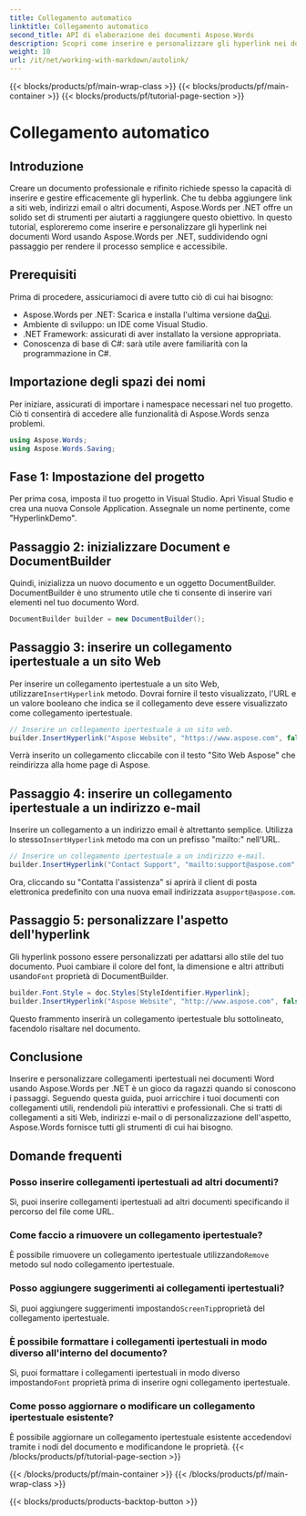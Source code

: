 ```yaml
---
title: Collegamento automatico
linktitle: Collegamento automatico
second_title: API di elaborazione dei documenti Aspose.Words
description: Scopri come inserire e personalizzare gli hyperlink nei documenti Word usando Aspose.Words per .NET con questa guida dettagliata. Migliora i tuoi documenti senza sforzo.
weight: 10
url: /it/net/working-with-markdown/autolink/
---
```


{{< blocks/products/pf/main-wrap-class >}}
{{< blocks/products/pf/main-container >}}
{{< blocks/products/pf/tutorial-page-section >}}

# Collegamento automatico

## Introduzione

Creare un documento professionale e rifinito richiede spesso la capacità di inserire e gestire efficacemente gli hyperlink. Che tu debba aggiungere link a siti web, indirizzi email o altri documenti, Aspose.Words per .NET offre un solido set di strumenti per aiutarti a raggiungere questo obiettivo. In questo tutorial, esploreremo come inserire e personalizzare gli hyperlink nei documenti Word usando Aspose.Words per .NET, suddividendo ogni passaggio per rendere il processo semplice e accessibile.

## Prerequisiti

Prima di procedere, assicuriamoci di avere tutto ciò di cui hai bisogno:

-  Aspose.Words per .NET: Scarica e installa l'ultima versione da[Qui](https://releases.aspose.com/words/net/).
- Ambiente di sviluppo: un IDE come Visual Studio.
- .NET Framework: assicurati di aver installato la versione appropriata.
- Conoscenza di base di C#: sarà utile avere familiarità con la programmazione in C#.

## Importazione degli spazi dei nomi

Per iniziare, assicurati di importare i namespace necessari nel tuo progetto. Ciò ti consentirà di accedere alle funzionalità di Aspose.Words senza problemi.

```csharp
using Aspose.Words;
using Aspose.Words.Saving;
```

## Fase 1: Impostazione del progetto

Per prima cosa, imposta il tuo progetto in Visual Studio. Apri Visual Studio e crea una nuova Console Application. Assegnale un nome pertinente, come "HyperlinkDemo".

## Passaggio 2: inizializzare Document e DocumentBuilder

Quindi, inizializza un nuovo documento e un oggetto DocumentBuilder. DocumentBuilder è uno strumento utile che ti consente di inserire vari elementi nel tuo documento Word.

```csharp
DocumentBuilder builder = new DocumentBuilder();
```

## Passaggio 3: inserire un collegamento ipertestuale a un sito Web

 Per inserire un collegamento ipertestuale a un sito Web, utilizzare`InsertHyperlink` metodo. Dovrai fornire il testo visualizzato, l'URL e un valore booleano che indica se il collegamento deve essere visualizzato come collegamento ipertestuale.

```csharp
// Inserire un collegamento ipertestuale a un sito web.
builder.InsertHyperlink("Aspose Website", "https://www.aspose.com", false);
```

Verrà inserito un collegamento cliccabile con il testo "Sito Web Aspose" che reindirizza alla home page di Aspose.

## Passaggio 4: inserire un collegamento ipertestuale a un indirizzo e-mail

 Inserire un collegamento a un indirizzo email è altrettanto semplice. Utilizza lo stesso`InsertHyperlink` metodo ma con un prefisso "mailto:" nell'URL.

```csharp
// Inserire un collegamento ipertestuale a un indirizzo e-mail.
builder.InsertHyperlink("Contact Support", "mailto:support@aspose.com", false);
```

 Ora, cliccando su "Contatta l'assistenza" si aprirà il client di posta elettronica predefinito con una nuova email indirizzata a`support@aspose.com`.

## Passaggio 5: personalizzare l'aspetto dell'hyperlink

Gli hyperlink possono essere personalizzati per adattarsi allo stile del tuo documento. Puoi cambiare il colore del font, la dimensione e altri attributi usando`Font` proprietà di DocumentBuilder.

```csharp
builder.Font.Style = doc.Styles[StyleIdentifier.Hyperlink];
builder.InsertHyperlink("Aspose Website", "http://www.aspose.com", false);
```

Questo frammento inserirà un collegamento ipertestuale blu sottolineato, facendolo risaltare nel documento.

## Conclusione

Inserire e personalizzare collegamenti ipertestuali nei documenti Word usando Aspose.Words per .NET è un gioco da ragazzi quando si conoscono i passaggi. Seguendo questa guida, puoi arricchire i tuoi documenti con collegamenti utili, rendendoli più interattivi e professionali. Che si tratti di collegamenti a siti Web, indirizzi e-mail o di personalizzazione dell'aspetto, Aspose.Words fornisce tutti gli strumenti di cui hai bisogno.

## Domande frequenti

### Posso inserire collegamenti ipertestuali ad altri documenti?
Sì, puoi inserire collegamenti ipertestuali ad altri documenti specificando il percorso del file come URL.

### Come faccio a rimuovere un collegamento ipertestuale?
 È possibile rimuovere un collegamento ipertestuale utilizzando`Remove` metodo sul nodo collegamento ipertestuale.

### Posso aggiungere suggerimenti ai collegamenti ipertestuali?
 Sì, puoi aggiungere suggerimenti impostando`ScreenTip`proprietà del collegamento ipertestuale.

### È possibile formattare i collegamenti ipertestuali in modo diverso all'interno del documento?
 Sì, puoi formattare i collegamenti ipertestuali in modo diverso impostando`Font` proprietà prima di inserire ogni collegamento ipertestuale.

### Come posso aggiornare o modificare un collegamento ipertestuale esistente?
È possibile aggiornare un collegamento ipertestuale esistente accedendovi tramite i nodi del documento e modificandone le proprietà.
{{< /blocks/products/pf/tutorial-page-section >}}

{{< /blocks/products/pf/main-container >}}
{{< /blocks/products/pf/main-wrap-class >}}

{{< blocks/products/products-backtop-button >}}
